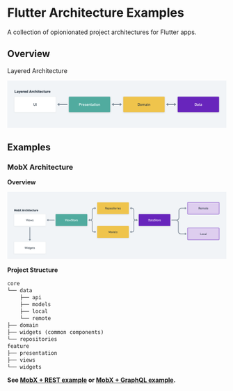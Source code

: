 # Flutter Architecture Examples

A collection of opionionated project architectures for Flutter apps.

## Overview

Layered Architecture

![layered](.github/images/layered.png)

## Examples

###  MobX Architecture
**Overview**

![mobx](.github/images/mobx.png)

**Project Structure**
```
core
└── data
    ├── api
    ├── models
    ├── local
    └── remote
├── domain
├── widgets (common components)
└── repositories
feature
├── presentation
├── views
└── widgets
```

**See [MobX + REST example](https://github.com/joshuadeguzman/flutter-architecture-examples/tree/main/mobx) or [MobX + GraphQL example](https://github.com/joshuadeguzman/flutter-architecture-examples/tree/main/mobx_graphql).**